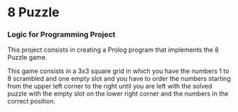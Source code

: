 # 8 Puzzle

### Logic for Programming Project

This project consists in creating a Prolog program that implements the 8 Puzzle game.

This game consists in a 3x3 square grid in which you have the numbers 1 to 8 scrambled and one empty slot and you have to order the numbers starting from the upper left corner to the right until you are left with the solved puzzle with the empty slot on the lower right corner and the numbers in the correct position.
